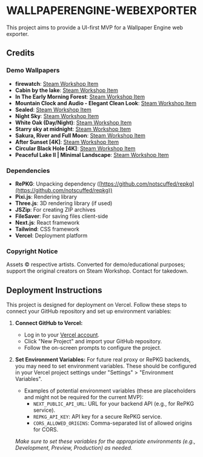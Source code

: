 # WALLPAPERENGINE-WEBEXPORTER

This project aims to provide a UI-first MVP for a Wallpaper Engine web exporter.

## Credits

### Demo Wallpapers
*   **firewatch**: [Steam Workshop Item](https://steamcommunity.com/sharedfiles/filedetails/?id=951259031)
*   **Cabin by the lake**: [Steam Workshop Item](https://steamcommunity.com/sharedfiles/filedetails/?id=1198839373)
*   **In The Early Morning Forest**: [Steam Workshop Item](https://steamcommunity.com/sharedfiles/filedetails/?id=1959836574)
*   **Mountain Clock and Audio - Elegant Clean Look**: [Steam Workshop Item](https://steamcommunity.com/sharedfiles/filedetails/?id=2234989491)
*   **Sealed**: [Steam Workshop Item](https://steamcommunity.com/sharedfiles/filedetails/?id=2504353624)
*   **Night Sky**: [Steam Workshop Item](https://steamcommunity.com/sharedfiles/filedetails/?id=2649428881)
*   **White Oak (Day/Night)**: [Steam Workshop Item](https://steamcommunity.com/sharedfiles/filedetails/?id=2911866381)
*   **Starry sky at midnight**: [Steam Workshop Item](https://steamcommunity.com/sharedfiles/filedetails/?id=3036895455)
*   **Sakura, River and Full Moon**: [Steam Workshop Item](https://steamcommunity.com/sharedfiles/filedetails/?id=3111326350)
*   **After Sunset [4K]**: [Steam Workshop Item](https://steamcommunity.com/sharedfiles/filedetails/?id=3210875135)
*   **Circular Black Hole [4K]**: [Steam Workshop Item](https://steamcommunity.com/sharedfiles/filedetails/?id=3223077541)
*   **Peaceful Lake II | Minimal Landscape**: [Steam Workshop Item](https://steamcommunity.com/sharedfiles/filedetails/?id=3252400200)

### Dependencies
*   **RePKG**: Unpacking dependency ([https://github.com/notscuffed/repkg](https://github.com/notscuffed/repkg))
*   **Pixi.js**: Rendering library
*   **Three.js**: 3D rendering library (if used)
*   **JSZip**: For creating ZIP archives
*   **FileSaver**: For saving files client-side
*   **Next.js**: React framework
*   **Tailwind**: CSS framework
*   **Vercel**: Deployment platform

### Copyright Notice
Assets © respective artists. Converted for demo/educational purposes; support the original creators on Steam Workshop. Contact for takedown.

## Deployment Instructions

This project is designed for deployment on Vercel. Follow these steps to connect your GitHub repository and set up environment variables:

1.  **Connect GitHub to Vercel:**
    *   Log in to your [Vercel account](https://vercel.com/).
    *   Click "New Project" and import your GitHub repository.
    *   Follow the on-screen prompts to configure the project.

2.  **Set Environment Variables:**
    For future real proxy or RePKG backends, you may need to set environment variables. These should be configured in your Vercel project settings under "Settings" > "Environment Variables".
    *   Examples of potential environment variables (these are placeholders and might not be required for the current MVP):
        *   `NEXT_PUBLIC_API_URL`: URL for your backend API (e.g., for RePKG service).
        *   `REPKG_API_KEY`: API key for a secure RePKG service.
        *   `CORS_ALLOWED_ORIGINS`: Comma-separated list of allowed origins for CORS.

    *Make sure to set these variables for the appropriate environments (e.g., Development, Preview, Production) as needed.*